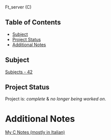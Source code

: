 Ft_server (C) 

## Table of Contents
* [Subject](#subject)
* [Project Status](#project-status)
* [Additional Notes](#additional-notes)

## Subject

[Subjects - 42](https://ninads.notion.site/Subjects-42-39a82a431ded44db89fe1f75fbe5076a?pvs=4)

## Project Status

Project is: _complete_ & _no longer being worked on_.

# Additional Notes

[My C Notes (mostly in Italian)](https://ninads.notion.site/4c1609df09cf4414a360c3409e03a531?v=ae958463d1a846358119b10efd8afc7f&pvs=4)

